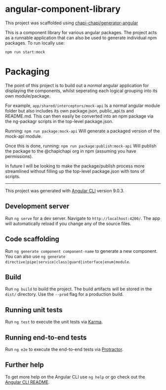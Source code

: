 # angular-component-library
This project was scaffolded using [chapi-chapi/generator-angular](https://github.com/chapi-chapi/generator-angular)

This is a component library for various angular packages.
The project acts as a runnable application that can also be used to generate individual npm packages.
To run locally use:

```npm run start:mock```

# Packaging
The point of this project is to build out a _normal_ angular application for displaying the components, whilst seperating each logical grouping into its own module/package.

For example,
`app/shared/interceptors/mock-api`
Is a normal angular module folder but also includes its own package.json, public_api.ts and README.md.
This can then easily be converted into an npm package via the ng-packagr scripts in the top-level package.json.

Running:
```npm run package:mock-api```
Will generate a packaged version of the mock-api module.

Once this is done, running:
```npm run package:publish:mock-api```
Will publish the package to the @chapichapi org in npm (assuming you have permissions).

In future I will be looking to make the package/publish process more streamlined without filling up the top-level package.json with tons of scripts.


--------------------------------------------------------------------------------------------------------------------------------------------------------

This project was generated with [Angular CLI](https://github.com/angular/angular-cli) version 9.0.3.

## Development server

Run `ng serve` for a dev server. Navigate to `http://localhost:4200/`. The app will automatically reload if you change any of the source files.

## Code scaffolding

Run `ng generate component component-name` to generate a new component. You can also use `ng generate directive|pipe|service|class|guard|interface|enum|module`.

## Build

Run `ng build` to build the project. The build artifacts will be stored in the `dist/` directory. Use the `--prod` flag for a production build.

## Running unit tests

Run `ng test` to execute the unit tests via [Karma](https://karma-runner.github.io).

## Running end-to-end tests

Run `ng e2e` to execute the end-to-end tests via [Protractor](http://www.protractortest.org/).

## Further help

To get more help on the Angular CLI use `ng help` or go check out the [Angular CLI README](https://github.com/angular/angular-cli/blob/master/README.md).
